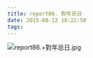 ```yaml
---
title: report86. 對年忌日
date: 2015-08-12 18:22:50
tags:
---
```

![report86.+對年忌日.jpg](https://i.loli.net/2018/01/03/5a4caf70c5dab.jpg)
